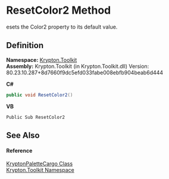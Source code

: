 # ResetColor2 Method


esets the Color2 property to its default value.



## Definition
**Namespace:** <a href="79d2eac2-21f4-54ff-7552-b20c33c30600.md">Krypton.Toolkit</a>  
**Assembly:** Krypton.Toolkit (in Krypton.Toolkit.dll) Version: 80.23.10.287+8d7660f9dc5efd033fabe008ebfb904beab6d444

**C#**
``` C#
public void ResetColor2()
```
**VB**
``` VB
Public Sub ResetColor2
```



## See Also


#### Reference
<a href="6583ddef-befa-db71-11d1-6d3e5651f0f1.md">KryptonPaletteCargo Class</a>  
<a href="79d2eac2-21f4-54ff-7552-b20c33c30600.md">Krypton.Toolkit Namespace</a>  
